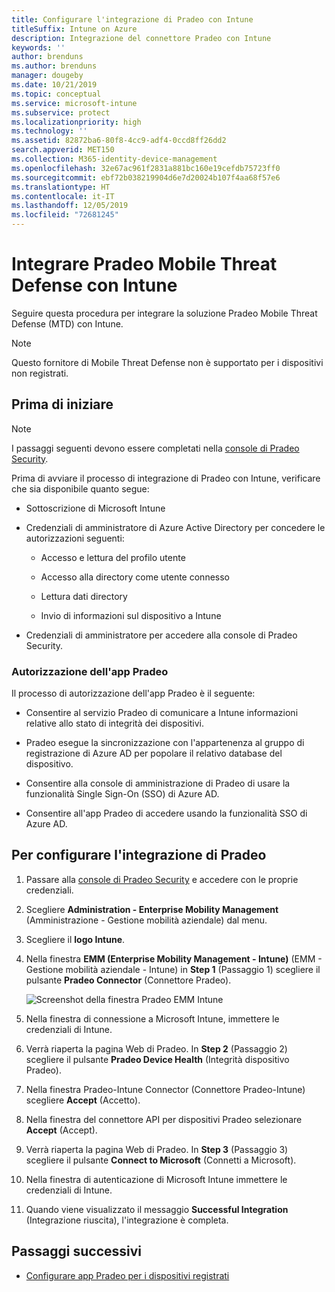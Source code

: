 ```yaml
---
title: Configurare l'integrazione di Pradeo con Intune
titleSuffix: Intune on Azure
description: Integrazione del connettore Pradeo con Intune
keywords: ''
author: brenduns
ms.author: brenduns
manager: dougeby
ms.date: 10/21/2019
ms.topic: conceptual
ms.service: microsoft-intune
ms.subservice: protect
ms.localizationpriority: high
ms.technology: ''
ms.assetid: 82872ba6-80f8-4cc9-adf4-0ccd8ff26dd2
search.appverid: MET150
ms.collection: M365-identity-device-management
ms.openlocfilehash: 32e67ac961f2831a881bc160e19cefdb75723ff0
ms.sourcegitcommit: ebf72b038219904d6e7d20024b107f4aa68f57e6
ms.translationtype: HT
ms.contentlocale: it-IT
ms.lasthandoff: 12/05/2019
ms.locfileid: "72681245"
---
```

# <a name="integrate-pradeo-mobile-threat-defense-with-intune"></a>Integrare Pradeo Mobile Threat Defense con Intune

Seguire questa procedura per integrare la soluzione Pradeo Mobile Threat Defense (MTD) con Intune.

> [!NOTE]  
> Questo fornitore di Mobile Threat Defense non è supportato per i dispositivi non registrati.

## <a name="before-you-begin"></a>Prima di iniziare

> [!NOTE]
> I passaggi seguenti devono essere completati nella [console di Pradeo Security](https://www.apps-security.com).

Prima di avviare il processo di integrazione di Pradeo con Intune, verificare che sia disponibile quanto segue:

- Sottoscrizione di Microsoft Intune

- Credenziali di amministratore di Azure Active Directory per concedere le autorizzazioni seguenti:

  - Accesso e lettura del profilo utente

  - Accesso alla directory come utente connesso

  - Lettura dati directory

  - Invio di informazioni sul dispositivo a Intune

- Credenziali di amministratore per accedere alla console di Pradeo Security.

### <a name="pradeo-app-authorization"></a>Autorizzazione dell'app Pradeo

Il processo di autorizzazione dell'app Pradeo è il seguente:

- Consentire al servizio Pradeo di comunicare a Intune informazioni relative allo stato di integrità dei dispositivi.

- Pradeo esegue la sincronizzazione con l'appartenenza al gruppo di registrazione di Azure AD per popolare il relativo database del dispositivo.

- Consentire alla console di amministrazione di Pradeo di usare la funzionalità Single Sign-On (SSO) di Azure AD.

- Consentire all'app Pradeo di accedere usando la funzionalità SSO di Azure AD.

## <a name="to-set-up-pradeo-integration"></a>Per configurare l'integrazione di Pradeo

1. Passare alla [console di Pradeo Security](https://www.apps-security.com) e accedere con le proprie credenziali.

2. Scegliere **Administration - Enterprise Mobility Management** (Amministrazione - Gestione mobilità aziendale) dal menu.

3. Scegliere il **logo Intune**.

4. Nella finestra **EMM (Enterprise Mobility Management - Intune)** (EMM - Gestione mobilità aziendale - Intune) in **Step 1** (Passaggio 1) scegliere il pulsante **Pradeo Connector** (Connettore Pradeo). 

    ![Screenshot della finestra Pradeo EMM Intune](./media/pradeo-mtd-connector-integration/pradeo_setup.png)

5. Nella finestra di connessione a Microsoft Intune, immettere le credenziali di Intune.

5. Verrà riaperta la pagina Web di Pradeo. In **Step 2** (Passaggio 2) scegliere il pulsante **Pradeo Device Health** (Integrità dispositivo Pradeo).

7. Nella finestra Pradeo-Intune Connector (Connettore Pradeo-Intune) scegliere **Accept** (Accetto). 

8. Nella finestra del connettore API per dispositivi Pradeo selezionare **Accept** (Accept).

9. Verrà riaperta la pagina Web di Pradeo. In **Step 3** (Passaggio 3) scegliere il pulsante **Connect to Microsoft** (Connetti a Microsoft). 

10. Nella finestra di autenticazione di Microsoft Intune immettere le credenziali di Intune.

11. Quando viene visualizzato il messaggio **Successful Integration** (Integrazione riuscita), l'integrazione è completa.

## <a name="next-steps"></a>Passaggi successivi

- [Configurare app Pradeo per i dispositivi registrati](mtd-apps-ios-app-configuration-policy-add-assign.md)
